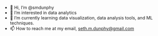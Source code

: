 - 👋 Hi, I’m @smdunphy
- 👀 I’m interested in data analytics
- 🌱 I’m currently learning data visualization, data analysis tools, and ML techniques.
- 📫 How to reach me at my email, seth.m.dunphy@gmail.com
